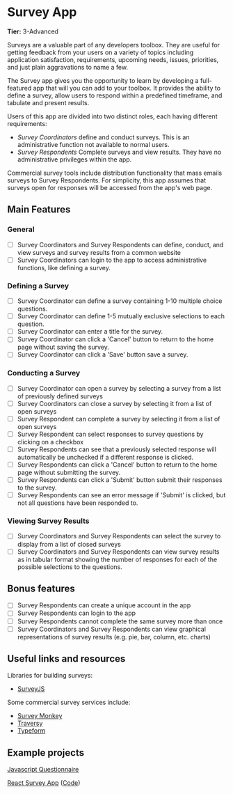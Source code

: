 # Survey App

**Tier:** 3-Advanced

Surveys are a valuable part of any developers toolbox. They are useful for
getting feedback from your users on a variety of topics including application
satisfaction, requirements, upcoming needs, issues, priorities, and just plain
aggravations to name a few.

The Survey app gives you the opportunity to learn by developing a full-featured
app that will you can add to your toolbox. It provides the ability to define a
survey, allow users to respond within a predefined timeframe, and tabulate
and present results.

Users of this app are divided into two distinct roles, each having different
requirements:

-   _Survey Coordinators_ define and conduct surveys. This is an administrative
    function not available to normal users.
-   _Survey Respondents_ Complete surveys and view results. They have no
    administrative privileges within the app.

Commercial survey tools include distribution functionality that mass emails
surveys to Survey Respondents. For simplicity, this app assumes that surveys
open for responses will be accessed from the app's web page.

## Main Features

### General

-   [ ] Survey Coordinators and Survey Respondents can define, conduct, and
        view surveys and survey results from a common website
-   [ ] Survey Coordinators can login to the app to access administrative
        functions, like defining a survey.

### Defining a Survey

-   [ ] Survey Coordinator can define a survey containing 1-10 multiple choice
        questions.
-   [ ] Survey Coordinator can define 1-5 mutually exclusive selections to each
        question.
-   [ ] Survey Coordinator can enter a title for the survey.
-   [ ] Survey Coordinator can click a 'Cancel' button to return to the home
        page without saving the survey.
-   [ ] Survey Coordinator can click a 'Save' button save a survey.

### Conducting a Survey

-   [ ] Survey Coordinator can open a survey by selecting a survey from a
        list of previously defined surveys
-   [ ] Survey Coordinators can close a survey by selecting it from a list of
        open surveys
-   [ ] Survey Respondent can complete a survey by selecting it from a list of
        open surveys
-   [ ] Survey Respondent can select responses to survey questions by clicking
        on a checkbox
-   [ ] Survey Respondents can see that a previously selected response will
        automatically be unchecked if a different response is clicked.
-   [ ] Survey Respondents can click a 'Cancel' button to return to the home
        page without submitting the survey.
-   [ ] Survey Respondents can click a 'Submit' button submit their responses
        to the survey.
-   [ ] Survey Respondents can see an error message if 'Submit' is clicked,
        but not all questions have been responded to.

### Viewing Survey Results

-   [ ] Survey Coordinators and Survey Respondents can select the survey to
        display from a list of closed surveys
-   [ ] Survey Coordinators and Survey Respondents can view survey results as
        in tabular format showing the number of responses for each of the possible
        selections to the questions.

## Bonus features

-   [ ] Survey Respondents can create a unique account in the app
-   [ ] Survey Respondents can login to the app
-   [ ] Survey Respondents cannot complete the same survey more than once
-   [ ] Survey Coordinators and Survey Respondents can view graphical
        representations of survey results (e.g. pie, bar, column, etc. charts)

## Useful links and resources

Libraries for building surveys:

-   [SurveyJS](https://surveyjs.io/Overview/Library/)

Some commercial survey services include:

-   [Survey Monkey](https://www.surveymonkey.com/)
-   [Traversy](https://youtu.be/SSDED3XKz-0)
-   [Typeform](https://www.typeform.com/)

## Example projects

[Javascript Questionnaire](https://codepen.io/amyfu/pen/oLChg)

[React Survey App](https://chamatt.github.io/survey-web-app/#/) ([Code](https://github.com/chamatt/survey-web-app))